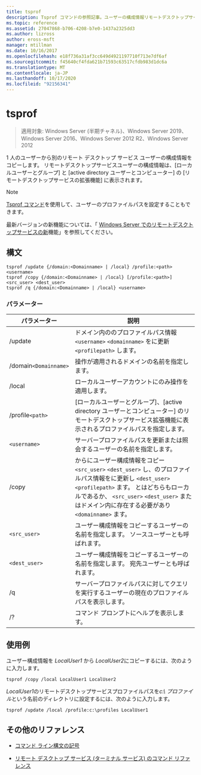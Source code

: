 ```yaml
---
title: tsprof
description: Tsprof コマンドの参照記事。ユーザーの構成情報リモートデスクトップサービスを別のユーザーにコピーします。
ms.topic: reference
ms.assetid: 27047868-b706-4208-b7e0-1437a2325dd3
ms.author: lizross
author: eross-msft
manager: mtillman
ms.date: 10/16/2017
ms.openlocfilehash: e18f736a31af3cc649d4921197710f713e7df6af
ms.sourcegitcommit: f45640cf4fda621b71593c63517cfdb983d1dc6a
ms.translationtype: MT
ms.contentlocale: ja-JP
ms.lasthandoff: 10/17/2020
ms.locfileid: "92156341"
---
```

# <a name="tsprof"></a>tsprof

> 適用対象: Windows Server (半期チャネル)、Windows Server 2019、Windows Server 2016、Windows Server 2012 R2、Windows Server 2012

1 人のユーザーから別のリモート デスクトップ サービス ユーザーの構成情報をコピーします。 リモートデスクトップサービスユーザーの構成情報は、[ローカルユーザーとグループ] と [active directory ユーザーとコンピューター] の [リモートデスクトップサービスの拡張機能] に表示されます。

> [!NOTE]
> [Tsprof コマンド](tsprof.md)を使用して、ユーザーのプロファイルパスを設定することもできます。
>
> 最新バージョンの新機能については、「 [Windows Server でのリモートデスクトップサービスの新](/previous-versions/windows/it-pro/windows-server-2012-r2-and-2012/dn283323(v=ws.11))機能」を参照してください。

## <a name="syntax"></a>構文

```
tsprof /update {/domain:<Domainname> | /local} /profile:<path> <username>
tsprof /copy {/domain:<Domainname> | /local} [/profile:<path>] <src_user> <dest_user>
tsprof /q {/domain:<Domainname> | /local} <username>
```

### <a name="parameters"></a>パラメーター

| パラメーター | 説明 |
|--|--|
| /update | ドメイン内ののプロファイルパス情報 `<username>` `<domainname>` をに更新 `<profilepath>` します。 |
| /domain`<Domainname>` | 操作が適用されるドメインの名前を指定します。 |
| /local | ローカルユーザーアカウントにのみ操作を適用します。 |
| /profile`<path>` | [ローカルユーザーとグループ]、[active directory ユーザーとコンピューター] のリモートデスクトップサービス拡張機能に表示されるプロファイルパスを指定します。 |
| `<username>` | サーバープロファイルパスを更新または照会するユーザーの名前を指定します。 |
| /copy | からにユーザー構成情報をコピー `<src_user>` `<dest_user>` し、のプロファイルパス情報をに更新し `<dest_user>` `<profilepath>` ます。 とはどちらもローカルであるか、 `<src_user>` `<dest_user>` またはドメイン内に存在する必要があり `<domainname>` ます。 |
| `<src_user>` | ユーザー構成情報をコピーするユーザーの名前を指定します。 ソースユーザーとも呼ばれます。 |
| `<dest_user>` | ユーザー構成情報をコピーするユーザーの名前を指定します。 宛先ユーザーとも呼ばれます。 |
| /q | サーバープロファイルパスに対してクエリを実行するユーザーの現在のプロファイルパスを表示します。 |
| /? | コマンド プロンプトにヘルプを表示します。 |

## <a name="examples"></a>使用例

ユーザー構成情報を *LocalUser1* から *LocalUser2*にコピーするには、次のように入力します。

```
tsprof /copy /local LocalUser1 LocalUser2
```

*LocalUser1*のリモートデスクトップサービスプロファイルパスを*c:\ プロファイル*という名前のディレクトリに設定するには、次のように入力します。

```
tsprof /update /local /profile:c:\profiles LocalUser1
```

## <a name="additional-references"></a>その他のリファレンス

- [コマンド ライン構文の記号](command-line-syntax-key.md)

- [リモート デスクトップ サービス (ターミナル サービス) のコマンド リファレンス](remote-desktop-services-terminal-services-command-reference.md)
